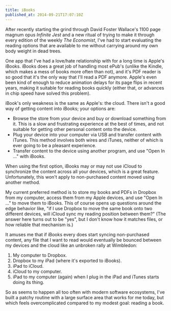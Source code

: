 ```yaml
---
title: iBooks
published_at: 2014-09-21T17:07:10Z
---
```


After recently starting the grind through David Foster Wallace's 1100 page magnum opus _Infinite Jest_ and a new ritual of trying to make it through every edition of the weekly _The Economist_, I've had to start evaluating the reading options that are available to me without carrying around my own body weight in dead trees.

One app that I've had a love/hate relationship with for a long time is Apple's iBooks. iBooks does a great job of handling most ePub's (unlike the Kindle, which makes a mess of books more often than not), and it's PDF reader is so good that it's the only way that I'll read a PDF anymore. Apple's even been kind of enough to reduce animation delays for its page flips in recent years, making it suitable for reading books quickly (either that, or advances in chip speed have solved this problem).

iBook's only weakness is the same as Apple's: the cloud. There isn't a good way of getting content into iBooks; your options are:

* Browse the store from your device and buy or download something from it. This is a slow and frustrating experience at the best of times, and not suitable for getting other personal content onto the device.
* Plug your device into your computer via USB and transfer content with iTunes. This method involves both wires and iTunes, neither of which is ever going to be a pleasant experience.
* Transfer content to the device using another program, and use "Open In ..." with iBooks.

When using the first option, iBooks may or may not use iCloud to synchronize the content across all your devices, which is a great feature. Unfortunately, this won't apply to non-purchased content moved using another method.

My current preferred method is to store my books and PDFs in Dropbox from my computer, access them from my Apple devices, and use "Open In ..." to move them to iBooks. This of course opens up questions around the edge behavior like, "if I use Dropbox to move the same book onto two different devices, will iCloud sync my reading position between them?" (The answer here turns out to be "yes", but I don't know how it matches files, or how reliable that mechanism is.)

It amuses me that if iBooks every does start syncing non-purchased content, any file that I want to read would eventually be bounced between my devices and the cloud like an unbroken rally at Wimbledon:

1. My computer to Dropbox.
2. Dropbox to my iPad (where it's exported to iBooks).
3. iPad to iCloud.
4. iCloud to my computer.
5. iPad to my computer (again) when I plug in the iPad and iTunes starts doing its thing.

So as seems to happen all too often with modern software ecosystems, I've built a patchy routine with a large surface area that works for me today, but which feels overcomplicated compared to my modest goal: reading a book.
